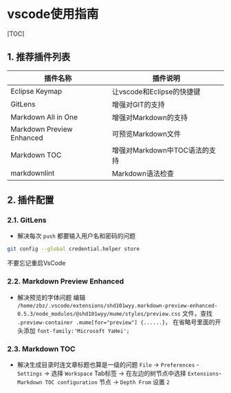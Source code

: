 # vscode使用指南

[TOC]

## 1. 推荐插件列表

| 插件名称                  | 插件说明                      |
| ------------------------- | ----------------------------- |
| Eclipse Keymap            | 让vscode和Eclipse的快捷键     |
| GitLens                   | 增强对GIT的支持               |
| Markdown All in One       | 增强对Markdown的支持          |
| Markdown Preview Enhanced | 可预览Markdown文件            |
| Markdown TOC              | 增强对Markdown中TOC语法的支持 |
| markdownlint              | Markdown语法检查              |

## 2. 插件配置

### 2.1. GitLens

- 解决每次 `push` 都要输入用户名和密码的问题

```sh
git config --global credential.helper store
```

不要忘记重启VsCode

### 2.2. Markdown Preview Enhanced

- 解决预览的字体问题
编辑 `/home/zbz/.vscode/extensions/shd101wyy.markdown-preview-enhanced-0.5.3/node_modules/@shd101wyy/mume/styles/preview.css` 文件，查找 `.preview-container .mume[for="preview"] {......}`， 在省略号里面的开头添加 `font-family:'Microsoft YaHei';`

### 2.3. Markdown TOC

- 解决生成目录时连文章标题也算是一级的问题
`File` -> `Preferences` - `Settings` -> 选择 `Workspace` Tab标签 -> 在左边的树节点中选择 `Extensions`-`Markdown TOC configuration` 节点 -> `Depth From` 设置 `2`
